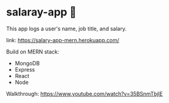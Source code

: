# salaray-app 🤑

This app logs a user's name, job title, and salary.

link: https://salary-app-mern.herokuapp.com/

Build on MERN stack:
  - MongoDB
  - Express
  - React
  - Node
  
  Walkthrough: https://www.youtube.com/watch?v=35BSnmTbjlE
